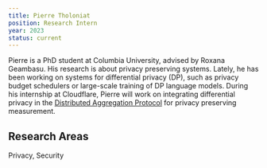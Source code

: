 ```yaml
---
title: Pierre Tholoniat
position: Research Intern
year: 2023
status: current
---
```


Pierre is a PhD student at Columbia University, advised by Roxana Geambasu. His research is about privacy preserving systems. Lately, he has been working on systems for differential privacy (DP), such as privacy budget schedulers or large-scale training of DP language models. 
During his internship at Cloudflare, Pierre will work on integrating differential privacy in the [Distributed Aggregation Protocol](https://datatracker.ietf.org/doc/draft-ietf-ppm-dap/) for privacy preserving measurement.

## Research Areas

Privacy, Security
